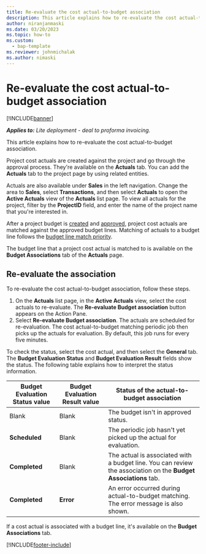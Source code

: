 ```yaml
---
title: Re-evaluate the cost actual-to-budget association
description: This article explains how to re-evaluate the cost actual-to-budget association.
author: niranjanmaski
ms.date: 03/20/2023
ms.topic: how-to
ms.custom: 
  - bap-template
ms.reviewer: johnmichalak
ms.author: nimaski
---
```


# Re-evaluate the cost actual-to-budget association

[!INCLUDE[banner](../../includes/banner.md)]

**_Applies to:_** _Lite deployment - deal to proforma invoicing._

This article explains how to re-evaluate the cost actual-to-budget association.

Project cost actuals are created against the project and go through the approval process. They're available on the **Actuals** tab. You can add the **Actuals** tab to the project page by using related entities.

Actuals are also available under **Sales** in the left navigation. Change the area to **Sales**, select **Transactions**, and then select **Actuals** to open the **Active Actuals** view of the **Actuals** list page. To view all actuals for the project, filter by the **ProjectID** field, and enter the name of the project name that you're interested in.

After a project budget is [created](create-delete-project-budget.md) and [approved](project-budget-status-mgmt.md), project cost actuals are matched against the approved budget lines. Matching of actuals to a budget line follows the [budget line match priority](budget-line-match-priority.md).

The budget line that a project cost actual is matched to is available on the **Budget Associations** tab of the **Actuals** page.

## Re-evaluate the association

To re-evaluate the cost actual-to-budget association, follow these steps.

1. On the **Actuals** list page, in the **Active Actuals** view, select the cost actuals to re-evaluate. The **Re-evaluate Budget association** button appears on the Action Pane.
1. Select **Re-evaluate Budget association**. The actuals are scheduled for re-evaluation. The cost actual-to-budget matching periodic job then picks up the actuals for evaluation. By default, this job runs for every five minutes. 

To check the status, select the cost actual, and then select the **General** tab. The **Budget Evaluation Status** and **Budget Evaluation Result** fields show the status. The following table explains how to interpret the status information.

| Budget Evaluation Status value | Budget Evaluation Result value | Status of the actual-to-budget association |
|---|---|---|
| Blank | Blank | The budget isn't in approved status. |
| **Scheduled** | Blank |The periodic job hasn't yet picked up the actual for evaluation. |
| **Completed** | Blank | The actual is associated with a budget line. You can review the association on the **Budget Associations** tab. |
| **Completed** | **Error** | An error occurred during actual-to-budget matching. The error message is also shown. |

If a cost actual is associated with a budget line, it's available on the **Budget Associations** tab.

[!INCLUDE[footer-include](../../includes/footer-banner.md)]
